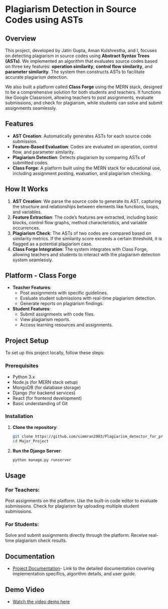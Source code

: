 # Plagiarism Detection in Source Codes using ASTs

## Overview
This project, developed by Jatin Gupta, Aman Kulshrestha, and I, focuses on detecting plagiarism in source codes using **Abstract Syntax Trees (ASTs)**. We implemented an algorithm that evaluates source codes based on three key features: **operation similarity**, **control flow similarity**, and **parameter similarity**. The system then constructs ASTs to facilitate accurate plagiarism detection.

We also built a platform called **Class Forge** using the MERN stack, designed to be a comprehensive solution for both students and teachers. It functions like Google Classroom, allowing teachers to post assignments, evaluate submissions, and check for plagiarism, while students can solve and submit assignments seamlessly.

## Features
- **AST Creation**: Automatically generates ASTs for each source code submission.
- **Feature-Based Evaluation**: Codes are evaluated on operation, control flow, and parameter similarity.
- **Plagiarism Detection**: Detects plagiarism by comparing ASTs of submitted codes.
- **Class Forge**: A platform built using the MERN stack for educational use, including assignment posting, evaluation, and plagiarism checking.

## How It Works
1. **AST Creation**: We parse the source code to generate its AST, capturing the structure and relationships between elements like functions, loops, and variables.
2. **Feature Extraction**: The code’s features are extracted, including basic blocks, control flow graphs, method characteristics, and variable occurrences.
3. **Plagiarism Check**: The ASTs of two codes are compared based on similarity metrics. If the similarity score exceeds a certain threshold, it is flagged as a potential plagiarism case.
4. **Class Forge Integration**: The system integrates with Class Forge, allowing teachers and students to interact with the plagiarism detection system seamlessly.

## Platform - Class Forge
- **Teacher Features**:
  - Post assignments with specific guidelines.
  - Evaluate student submissions with real-time plagiarism detection.
  - Generate reports on plagiarism findings.
- **Student Features**:
  - Submit assignments with code files.
  - View plagiarism reports.
  - Access learning resources and assignments.

## Project Setup
To set up this project locally, follow these steps:

### Prerequisites
- Python 3.x
- Node.js (for MERN stack setup)
- MongoDB (for database storage)
- Django (for backend services)
- React (for frontend development)
- Basic understanding of Git

### Installation
1. **Clone the repository**:
   ```bash
   git clone https://github.com/simmran2003/Plagiarism_detector_for_programming_assignments
   cd Major_Project
2. **Run the Django Server**:
   ```bash
   python manage.py runserver
   
## Usage
### For Teachers:
Post assignments on the platform.
Use the built-in code editor to evaluate submissions.
Check for plagiarism by uploading multiple student submissions.
### For Students:
Solve and submit assignments directly through the platform.
Receive real-time plagiarism check results.

## Documentation
- [Project Documentation](https://drive.google.com/file/d/1KsZVZapVirh5D_6_0Fq4P8PEc5Znc7TR/view?usp=drive_link)- Link to the detailed documentation covering implementation specifics, algorithm details, and user guide.

## Demo Video
- [Watch the video demo here](https://drive.google.com/file/d/1QA_84t12iG9MGyhV9bQ22hpREKUIBOrC/view?usp=drive_link)
